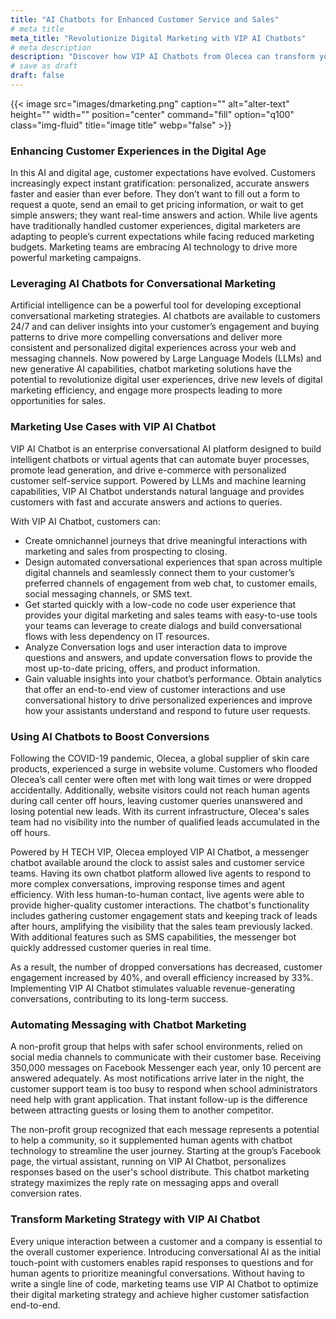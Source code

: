 ```yaml
---
title: "AI Chatbots for Enhanced Customer Service and Sales"
# meta title
meta_title: "Revolutionize Digital Marketing with VIP AI Chatbots"
# meta description
description: "Discover how VIP AI Chatbots from Olecea can transform your digital marketing strategy. Enhance customer experiences, boost conversions, and streamline messaging for higher efficiency and customer satisfaction."
# save as draft
draft: false
---
```

{{< image src="images/dmarketing.png" caption="" alt="alter-text" height="" width="" position="center" command="fill" option="q100" class="img-fluid" title="image title"  webp="false" >}}
### Enhancing Customer Experiences in the Digital Age

In this AI and digital age, customer expectations have evolved. Customers increasingly expect instant gratification: personalized, accurate answers faster and easier than ever before. They don’t want to fill out a form to request a quote, send an email to get pricing information, or wait to get simple answers; they want real-time answers and action. While live agents have traditionally handled customer experiences, digital marketers are adapting to people’s current expectations while facing reduced marketing budgets. Marketing teams are embracing AI technology to drive more powerful marketing campaigns.

### Leveraging AI Chatbots for Conversational Marketing

Artificial intelligence can be a powerful tool for developing exceptional conversational marketing strategies. AI chatbots are available to customers 24/7 and can deliver insights into your customer’s engagement and buying patterns to drive more compelling conversations and deliver more consistent and personalized digital experiences across your web and messaging channels. Now powered by Large Language Models (LLMs) and new generative AI capabilities, chatbot marketing solutions have the potential to revolutionize digital user experiences, drive new levels of digital marketing efficiency, and engage more prospects leading to more opportunities for sales.

### Marketing Use Cases with VIP AI Chatbot

VIP AI Chatbot is an enterprise conversational AI platform designed to build intelligent chatbots or virtual agents that can automate buyer processes, promote lead generation, and drive e-commerce with personalized customer self-service support. Powered by LLMs and machine learning capabilities, VIP AI Chatbot understands natural language and provides customers with fast and accurate answers and actions to queries.

With VIP AI Chatbot, customers can:

- Create omnichannel journeys that drive meaningful interactions with marketing and sales from prospecting to closing.
- Design automated conversational experiences that span across multiple digital channels and seamlessly connect them to your customer’s preferred channels of engagement from web chat, to customer emails, social messaging channels, or SMS text.
- Get started quickly with a low-code no code user experience that provides your digital marketing and sales teams with easy-to-use tools your teams can leverage to create dialogs and build conversational flows with less dependency on IT resources.
- Analyze Conversation logs and user interaction data to improve questions and answers, and update conversation flows to provide the most up-to-date pricing, offers, and product information.
- Gain valuable insights into your chatbot’s performance. Obtain analytics that offer an end-to-end view of customer interactions and use conversational history to drive personalized experiences and improve how your assistants understand and respond to future user requests.

### Using AI Chatbots to Boost Conversions

Following the COVID-19 pandemic, Olecea, a global supplier of skin care products, experienced a surge in website volume. Customers who flooded Olecea’s call center were often met with long wait times or were dropped accidentally. Additionally, website visitors could not reach human agents during call center off hours, leaving customer queries unanswered and losing potential new leads. With its current infrastructure, Olecea's sales team had no visibility into the number of qualified leads accumulated in the off hours.

Powered by H TECH VIP, Olecea employed VIP AI Chatbot, a messenger chatbot available around the clock to assist sales and customer service teams. Having its own chatbot platform allowed live agents to respond to more complex conversations, improving response times and agent efficiency. With less human-to-human contact, live agents were able to provide higher-quality customer interactions. The chatbot's functionality includes gathering customer engagement stats and keeping track of leads after hours, amplifying the visibility that the sales team previously lacked. With additional features such as SMS capabilities, the messenger bot quickly addressed customer queries in real time.

As a result, the number of dropped conversations has decreased, customer engagement increased by 40%, and overall efficiency increased by 33%. Implementing VIP AI Chatbot stimulates valuable revenue-generating conversations, contributing to its long-term success.

### Automating Messaging with Chatbot Marketing

A non-profit group that helps with safer school environments, relied on social media channels to communicate with their customer base. Receiving 350,000 messages on Facebook Messenger each year, only 10 percent are answered adequately. As most notifications arrive later in the night, the customer support team is too busy to respond when school administrators need help with grant application. That instant follow-up is the difference between attracting guests or losing them to another competitor.

The non-profit group recognized that each message represents a potential to help a community, so it supplemented human agents with chatbot technology to streamline the user journey. Starting at the group’s Facebook page, the virtual assistant, running on VIP AI Chatbot, personalizes responses based on the user's school distribute. This chatbot marketing strategy maximizes the reply rate on messaging apps and overall conversion rates.

### Transform Marketing Strategy with VIP AI Chatbot

Every unique interaction between a customer and a company is essential to the overall customer experience. Introducing conversational AI as the initial touch-point with customers enables rapid responses to questions and for human agents to prioritize meaningful conversations. Without having to write a single line of code, marketing teams use VIP AI Chatbot to optimize their digital marketing strategy and achieve higher customer satisfaction end-to-end.

